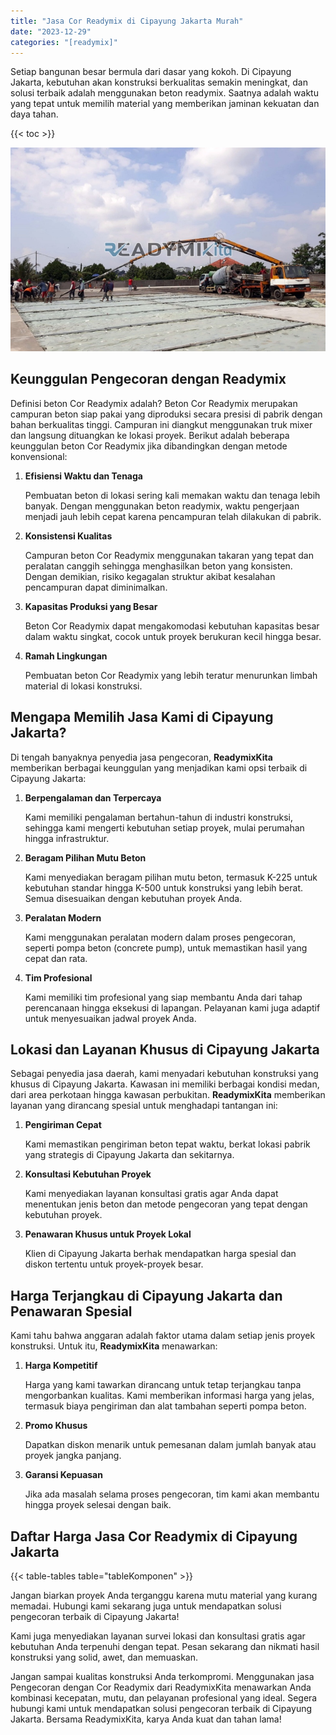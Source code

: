 ```yaml
---
title: "Jasa Cor Readymix di Cipayung Jakarta Murah"
date: "2023-12-29"
categories: "[readymix]"
---
```


Setiap bangunan besar bermula dari dasar yang kokoh. Di Cipayung Jakarta, kebutuhan akan konstruksi berkualitas semakin meningkat, dan solusi terbaik adalah menggunakan beton readymix. Saatnya adalah waktu yang tepat untuk memilih material yang memberikan jaminan kekuatan dan daya tahan.

{{< toc >}}

![Jasa Cor Readymix di Cipayung Jakarta Murah](/images/readymix/cor-readymix-01.jpg)

## Keunggulan Pengecoran dengan Readymix

Definisi beton Cor Readymix adalah? Beton Cor Readymix merupakan campuran beton siap pakai yang diproduksi secara presisi di pabrik dengan bahan berkualitas tinggi. Campuran ini diangkut menggunakan truk mixer dan langsung dituangkan ke lokasi proyek. Berikut adalah beberapa keunggulan beton Cor Readymix jika dibandingkan dengan metode konvensional:

1. **Efisiensi Waktu dan Tenaga**

   Pembuatan beton di lokasi sering kali memakan waktu dan tenaga lebih banyak. Dengan menggunakan beton readymix, waktu pengerjaan menjadi jauh lebih cepat karena pencampuran telah dilakukan di pabrik.

2. **Konsistensi Kualitas**

   Campuran beton Cor Readymix menggunakan takaran yang tepat dan peralatan canggih sehingga menghasilkan beton yang konsisten. Dengan demikian, risiko kegagalan struktur akibat kesalahan pencampuran dapat diminimalkan.

3. **Kapasitas Produksi yang Besar**

   Beton Cor Readymix dapat mengakomodasi kebutuhan kapasitas besar dalam waktu singkat, cocok untuk proyek berukuran kecil hingga besar.

4. **Ramah Lingkungan**

   Pembuatan beton Cor Readymix yang lebih teratur menurunkan limbah material di lokasi konstruksi.

## Mengapa Memilih Jasa Kami di Cipayung Jakarta?

Di tengah banyaknya penyedia jasa pengecoran, **ReadymixKita** memberikan berbagai keunggulan yang menjadikan kami opsi terbaik di Cipayung Jakarta:

1. **Berpengalaman dan Terpercaya**

   Kami memiliki pengalaman bertahun-tahun di industri konstruksi, sehingga kami mengerti kebutuhan setiap proyek, mulai perumahan hingga infrastruktur.

2. **Beragam Pilihan Mutu Beton**

   Kami menyediakan beragam pilihan mutu beton, termasuk K-225 untuk kebutuhan standar hingga K-500 untuk konstruksi yang lebih berat. Semua disesuaikan dengan kebutuhan proyek Anda.

3. **Peralatan Modern**

   Kami menggunakan peralatan modern dalam proses pengecoran, seperti pompa beton (concrete pump), untuk memastikan hasil yang cepat dan rata.

4. **Tim Profesional**

   Kami memiliki tim profesional yang siap membantu Anda dari tahap perencanaan hingga eksekusi di lapangan. Pelayanan kami juga adaptif untuk menyesuaikan jadwal proyek Anda.

## Lokasi dan Layanan Khusus di Cipayung Jakarta

Sebagai penyedia jasa daerah, kami menyadari kebutuhan konstruksi yang khusus di Cipayung Jakarta. Kawasan ini memiliki berbagai kondisi medan, dari area perkotaan hingga kawasan perbukitan. **ReadymixKita** memberikan layanan yang dirancang spesial untuk menghadapi tantangan ini:

1. **Pengiriman Cepat**

   Kami memastikan pengiriman beton tepat waktu, berkat lokasi pabrik yang strategis di Cipayung Jakarta dan sekitarnya.

2. **Konsultasi Kebutuhan Proyek**

   Kami menyediakan layanan konsultasi gratis agar Anda dapat menentukan jenis beton dan metode pengecoran yang tepat dengan kebutuhan proyek.

3. **Penawaran Khusus untuk Proyek Lokal**

   Klien di Cipayung Jakarta berhak mendapatkan harga spesial dan diskon tertentu untuk proyek-proyek besar.

## Harga Terjangkau di Cipayung Jakarta dan Penawaran Spesial

Kami tahu bahwa anggaran adalah faktor utama dalam setiap jenis proyek konstruksi. Untuk itu, **ReadymixKita** menawarkan:

1. **Harga Kompetitif**

   Harga yang kami tawarkan dirancang untuk tetap terjangkau tanpa mengorbankan kualitas. Kami memberikan informasi harga yang jelas, termasuk biaya pengiriman dan alat tambahan seperti pompa beton.

2. **Promo Khusus**

   Dapatkan diskon menarik untuk pemesanan dalam jumlah banyak atau proyek jangka panjang.

3. **Garansi Kepuasan**

   Jika ada masalah selama proses pengecoran, tim kami akan membantu hingga proyek selesai dengan baik.

## Daftar Harga Jasa Cor Readymix di Cipayung Jakarta

{{< table-tables table="tableKomponen" >}}

Jangan biarkan proyek Anda terganggu karena mutu material yang kurang memadai. Hubungi kami sekarang juga untuk mendapatkan solusi pengecoran terbaik di Cipayung Jakarta!

Kami juga menyediakan layanan survei lokasi dan konsultasi gratis agar kebutuhan Anda terpenuhi dengan tepat. Pesan sekarang dan nikmati hasil konstruksi yang solid, awet, dan memuaskan.

Jangan sampai kualitas konstruksi Anda terkompromi. Menggunakan jasa Pengecoran dengan Cor Readymix dari ReadymixKita menawarkan Anda kombinasi kecepatan, mutu, dan pelayanan profesional yang ideal. Segera hubungi kami untuk mendapatkan solusi pengecoran terbaik di Cipayung Jakarta. Bersama ReadymixKita, karya Anda kuat dan tahan lama!